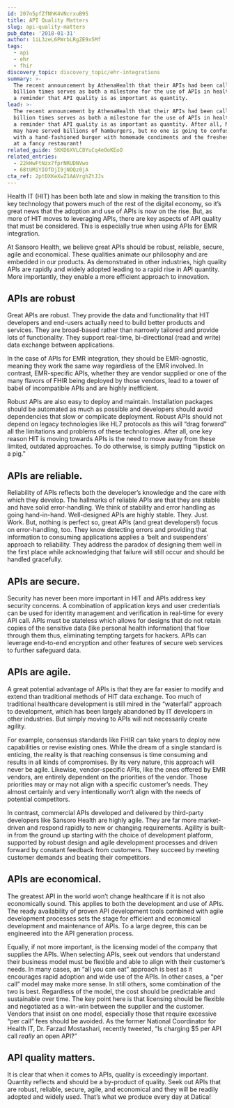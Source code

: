 ```yaml
---
id: 207n5pfZfNhK4VNcrxuB9S
title: API Quality Matters
slug: api-quality-matters
pub_date: '2018-01-31'
author: 1iL3zeL6PWrbLRgZE9x5Mf
tags:
  - api
  - ehr
  - fhir
discovery_topic: discovery_topic/ehr-integrations
summary: >-
  The recent announcement by AthenaHealth that their APIs had been called one
  billion times serves as both a milestone for the use of APIs in healthcare and
  a reminder that API quality is as important as quantity.
lead: >-
  The recent announcement by AthenaHealth that their APIs had been called one
  billion times serves as both a milestone for the use of APIs in healthcare and
  a reminder that API quality is as important as quantity. After all, McDonalds
  may have served billions of hamburgers, but no one is going to confuse them
  with a hand-fashioned burger with homemade condiments and the freshest fixings
  at a fancy restaurant!
related_guide: 5KKD6XVLC8YuCq4eOoKEoO
related_entries:
  - 22kHwFtNzx7fprNRUDNVwo
  - 68tUMiYIOfDjI9jNOQz0jA
cta_ref: 2ptDXKeXwZ1AAVrghZtJJs
---
```

Health IT (HIT) has been both late and slow in making the transition to this key technology that powers much of the rest of the digital economy, so it’s great news that the adoption and use of APIs is now on the rise. But, as more of HIT moves to leveraging APIs, there are key aspects of API quality that must be considered. This is especially true when using APIs for EMR integration.

At Sansoro Health, we believe great APIs should be robust, reliable, secure, agile and economical. These qualities animate our philosophy and are embedded in our products. As demonstrated in other industries, high quality APIs are rapidly and widely adopted leading to a rapid rise in API quantity. More importantly, they enable a more efficient approach to innovation.

## APIs are robust

Great APIs are robust. They provide the data and functionality that HIT developers and end-users actually need to build better products and services. They are broad-based rather than narrowly tailored and provide lots of functionality. They support real-time, bi-directional (read and write) data exchange between applications.

In the case of APIs for EMR integration, they should be EMR-agnostic, meaning they work the same way regardless of the EMR involved. In contrast, EMR-specific APIs, whether they are vendor supplied or one of the many flavors of FHIR being deployed by those vendors, lead to a tower of babel of incompatible APIs and are highly inefficient.

Robust APIs are also easy to deploy and maintain. Installation packages should be automated as much as possible and developers should avoid dependencies that slow or complicate deployment. Robust APIs should not depend on legacy technologies like HL7 protocols as this will “drag forward” all the limitations and problems of these technologies. After all, one key reason HIT is moving towards APIs is the need to move away from these limited, outdated approaches. To do otherwise, is simply putting “lipstick on a pig.”

## APIs are reliable.

Reliability of APIs reflects both the developer’s knowledge and the care with which they develop. The hallmarks of reliable APIs are that they are stable and have solid error-handling. We think of stability and error handling as going hand-in-hand. Well-designed APIs are highly stable. They. Just. Work. But, nothing is perfect so, great APIs (and great developers!) focus on error-handling, too. They know detecting errors and providing that information to consuming applications applies a ‘belt and suspenders’ approach to reliability. They address the paradox of designing them well in the first place while acknowledging that failure will still occur and should be handled gracefully.

## APIs are secure.

Security has never been more important in HIT and APIs address key security concerns. A combination of application keys and user credentials can be used for identity management and verification in real-time for every API call. APIs must be stateless which allows for designs that do not retain copies of the sensitive data (like personal health information) that flow through them thus, eliminating tempting targets for hackers. APIs can leverage end-to-end encryption and other features of secure web services to further safeguard data.

## APIs are agile.

A great potential advantage of APIs is that they are far easier to modify and extend than traditional methods of HIT data exchange. Too much of traditional healthcare development is still mired in the “waterfall” approach to development, which has been largely abandoned by IT developers in other industries. But simply moving to APIs will not necessarily create agility.

For example, consensus standards like FHIR can take years to deploy new capabilities or revise existing ones. While the dream of a single standard is enticing, the reality is that reaching consensus is time consuming and results in all kinds of compromises. By its very nature, this approach will never be agile. Likewise, vendor-specific APIs, like the ones offered by EMR vendors, are entirely dependent on the priorities of the vendor. Those priorities may or may not align with a specific customer’s needs. They almost certainly and very intentionally won’t align with the needs of potential competitors.

In contrast, commercial APIs developed and delivered by third-party developers like Sansoro Health are highly agile. They are far more market-driven and respond rapidly to new or changing requirements. Agility is built-in from the ground up starting with the choice of development platform, supported by robust design and agile development processes and driven forward by constant feedback from customers. They succeed by meeting customer demands and beating their competitors.

## APIs are economical.

The greatest API in the world won’t change healthcare if it is not also economically sound. This applies to both the development and use of APIs. The ready availability of proven API development tools combined with agile development processes sets the stage for efficient and economical development and maintenance of APIs. To a large degree, this can be engineered into the API generation process.

Equally, if not more important, is the licensing model of the company that supplies the APIs. When selecting APIs, seek out vendors that understand their business model must be flexible and able to align with their customer’s needs. In many cases, an “all you can eat” approach is best as it encourages rapid adoption and wide use of the APIs. In other cases, a “per call” model may make more sense. In still others, some combination of the two is best. Regardless of the model, the cost should be predictable and sustainable over time. The key point here is that licensing should be flexible and negotiated as a win-win between the supplier and the customer. Vendors that insist on one model, especially those that require excessive “per call” fees should be avoided. As the former National Coordinator for Health IT, Dr. Farzad Mostashari, recently tweeted, “Is charging $5 per API call *really* an open API?”

## API quality matters.

It is clear that when it comes to APIs, quality is exceedingly important. Quantity reflects and should be a by-product of quality. Seek out APIs that are robust, reliable, secure, agile, and economical and they will be readily adopted and widely used. That’s what we produce every day at Datica!
  